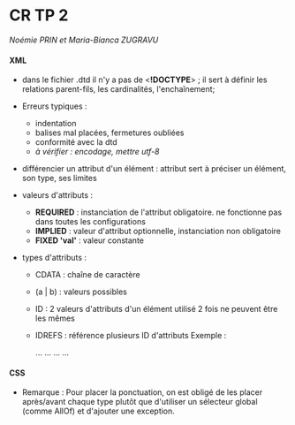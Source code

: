 # CR TP 2
*Noémie PRIN et Maria-Bianca ZUGRAVU*


#### XML

* dans le fichier .dtd il n'y a pas de <__!DOCTYPE__> ; il sert à définir les relations parent-fils, les cardinalités,  l'enchaînement;
* Erreurs typiques :
  * indentation
  * balises mal placées, fermetures oubliées
  * conformité avec la dtd
  * *à vérifier : encodage, mettre utf-8*

* différencier un attribut d'un élément : attribut sert à préciser un élément, son type, ses limites
* valeurs d'attributs :
  * __REQUIRED__ : instanciation de l'attribut obligatoire.
ne fonctionne pas dans toutes les configurations
  * __IMPLIED__ : valeur d'attribut optionnelle, instanciation non obligatoire
  * __FIXED 'val'__ : valeur constante
* types d'attributs :
  * CDATA : chaîne de caractère
  * (a | b) : valeurs possibles
  * ID : 2 valeurs d'attributs d'un élément utilisé 2 fois ne peuvent être les mêmes
  * IDREFS : référence plusieurs ID d'attributs
Exemple :
    <!-- dtdid.dtd -->
    <!ELEMENT e1 (e2 | e3 | e4)* >
    <!ELEMENT e2 (#PCDATA)>
    <!ELEMENT e3 (#PCDATA)>
    <!ELEMENT e4 (#PCDATA)>
    <!ATTLIST e2
    id ID #REQUIRED>
    <!ATTLIST e3
    ref IDREF #IMPLIED>
    <!ATTLIST e4
    refs IDREFS #IMPLIED>

    <?xml version="1.0" encoding="utf-8"?>
    <e1>
        <e2 id="id1">...</e2>
        <e2 id="id2">...</e2>
        ...
        <e3 ref="id1"/>
        ...
        <e4 refs="id1 id2"/>
    </e1>

#### CSS

* Remarque : Pour placer la ponctuation, on est obligé de les placer après/avant chaque type plutôt que d'utiliser un sélecteur global (comme AllOf) et d'ajouter une exception.
